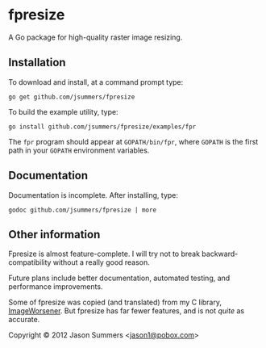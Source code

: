 fpresize
========

A Go package for high-quality raster image resizing.


Installation
------------

To download and install, at a command prompt type:

    go get github.com/jsummers/fpresize

To build the example utility, type:

    go install github.com/jsummers/fpresize/examples/fpr

The `fpr` program should appear at `GOPATH/bin/fpr`, where `GOPATH`
is the first path in your `GOPATH`  environment variables.


Documentation
-------------

Documentation is incomplete. After installing, type:

    godoc github.com/jsummers/fpresize | more


Other information
-----------------

Fpresize is almost feature-complete. I will try not to break
backward-compatibility without a really good reason.

Future plans include better documentation, automated testing, and
performance improvements.

Some of fpresize was copied (and translated) from my C library,
[ImageWorsener](http://entropymine.com/imageworsener/).
But fpresize has far fewer features, and is not *quite* as accurate.

Copyright &copy; 2012 Jason Summers
<[jason1@pobox.com](mailto:jason1@pobox.com)>
